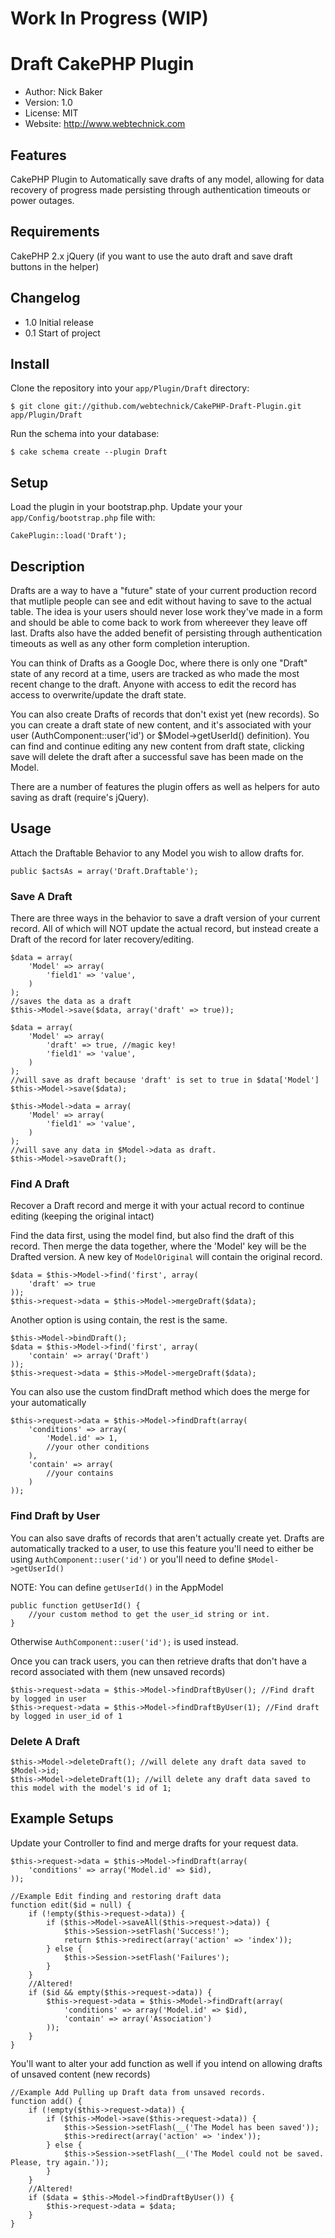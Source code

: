 # Work In Progress (WIP)

# Draft CakePHP Plugin
* Author: Nick Baker
* Version: 1.0
* License: MIT
* Website: <http://www.webtechnick.com>

## Features

CakePHP Plugin to Automatically save drafts of any model, allowing for data recovery of progress made persisting through authentication timeouts or power outages.

## Requirements

CakePHP 2.x
jQuery (if you want to use the auto draft and save draft buttons in the helper)

## Changelog
* 1.0 Initial release
* 0.1 Start of project

## Install

Clone the repository into your `app/Plugin/Draft` directory:

	$ git clone git://github.com/webtechnick/CakePHP-Draft-Plugin.git app/Plugin/Draft

Run the schema into your database:

	$ cake schema create --plugin Draft
	
## Setup

Load the plugin in your bootstrap.php. Update your your `app/Config/bootstrap.php` file with:

	CakePlugin::load('Draft');

## Description

Drafts are a way to have a "future" state of your current production record that mutliple people can see and edit without having to save to the actual table.  The idea is your users should never lose work they've made in a form and should be able to come back to work from whereever they leave off last.  Drafts also have the added benefit of persisting through authentication timeouts as well as any other form completion interuption.

You can think of Drafts as a Google Doc, where there is only one "Draft" state of any record at a time, users are tracked as who made the most recent change to the draft. Anyone with access to edit the record has access to overwrite/update the draft state.

You can also create Drafts of records that don't exist yet (new records).  So you can create a draft state of new content, and it's associated with your user (AuthComponent::user('id') or $Model->getUserId() definition).  You can find and continue editing any new content from draft state, clicking save will delete the draft after a successful save has been made on the Model.

There are a number of features the plugin offers as well as helpers for auto saving as draft (require's jQuery).

## Usage

Attach the Draftable Behavior to any Model you wish to allow drafts for.

	public $actsAs = array('Draft.Draftable');

### Save A Draft

There are three ways in the behavior to save a draft version of your current record. All of which will NOT update the actual record, but instead create a Draft of the record for later recovery/editing.

	$data = array(
		'Model' => array(
			'field1' => 'value',
		)
	);
	//saves the data as a draft
	$this->Model->save($data, array('draft' => true));
	
	$data = array(
		'Model' => array(
			'draft' => true, //magic key!
			'field1' => 'value',
		)
	);
	//will save as draft because 'draft' is set to true in $data['Model']
	$this->Model->save($data);
	
	$this->Model->data = array(
		'Model' => array(
			'field1' => 'value',
		)
	);
	//will save any data in $Model->data as draft.
	$this->Model->saveDraft();

### Find A Draft

Recover a Draft record and merge it with your actual record to continue editing (keeping the original intact)

Find the data first, using the model find, but also find the draft of this record. Then merge the data together, where the 'Model' key will be the Drafted version. A new key of `ModelOriginal` will contain the original record. 

	$data = $this->Model->find('first', array(
		'draft' => true
	));
	$this->request->data = $this->Model->mergeDraft($data);

Another option is using contain, the rest is the same.

	$this->Model->bindDraft();
	$data = $this->Model->find('first', array(
		'contain' => array('Draft')
	));
	$this->request->data = $this->Model->mergeDraft($data);

You can also use the custom findDraft method which does the merge for your automatically

	$this->request->data = $this->Model->findDraft(array(
		'conditions' => array(
			'Model.id' => 1,
			//your other conditions
		),
		'contain' => array(
			//your contains
		)
	));

### Find Draft by User

You can also save drafts of records that aren't actually create yet.  Drafts are automatically tracked to a user, to use this feature you'll need to either be using `AuthComponent::user('id')` or you'll need to define `$Model->getUserId()`

NOTE: You can define `getUserId()` in the AppModel

	public function getUserId() {
		//your custom method to get the user_id string or int.
	}

Otherwise `AuthComponent::user('id');` is used instead.

Once you can track users, you can then retrieve drafts that don't have a record associated with them (new unsaved records)

	$this->request->data = $this->Model->findDraftByUser(); //Find draft by logged in user
	$this->request->data = $this->Model->findDraftByUser(1); //Find draft by logged in user_id of 1

### Delete A Draft

	$this->Model->deleteDraft(); //will delete any draft data saved to $Model->id;
	$this->Model->deleteDraft(1); //will delete any draft data saved to this model with the model's id of 1;

## Example Setups

Update your Controller to find and merge drafts for your request data.

	$this->request->data = $this->Model->findDraft(array(
		'conditions' => array('Model.id' => $id),
	));

	//Example Edit finding and restoring draft data
	function edit($id = null) {
		if (!empty($this->request->data)) {
			if ($this->Model->saveAll($this->request->data)) {
				$this->Session->setFlash('Success!');
				return $this->redirect(array('action' => 'index'));
			} else {
				$this->Session->setFlash('Failures');
			}
		}
		//Altered!
		if ($id && empty($this->request->data)) {
			$this->request->data = $this->Model->findDraft(array(
				'conditions' => array('Model.id' => $id),
				'contain' => array('Association')
			));
		}
	}

You'll want to alter your add function as well if you intend on allowing drafts of unsaved content (new records)

	//Example Add Pulling up Draft data from unsaved records.
	function add() {
		if (!empty($this->request->data)) {
			if ($this->Model->save($this->request->data)) {
				$this->Session->setFlash(__('The Model has been saved'));
				$this->redirect(array('action' => 'index'));
			} else {
				$this->Session->setFlash(__('The Model could not be saved. Please, try again.'));
			}
		}
		//Altered!
		if ($data = $this->Model->findDraftByUser()) {
			$this->request->data = $data;
		}
	}
	